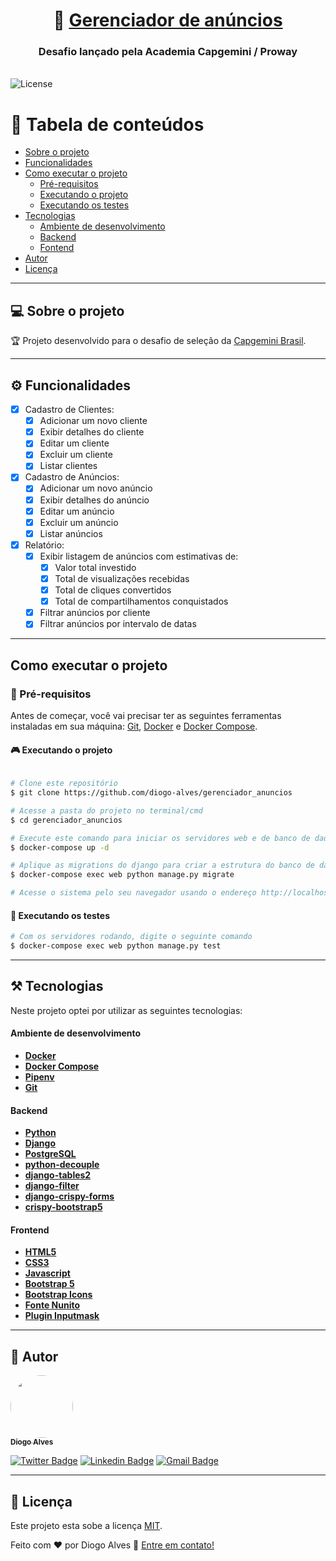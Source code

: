 <h1 align="center">
    📣 <a href="#" alt="Sistema gerenciador de anúncios"> Gerenciador de anúncios </a>
</h1>

<h3 align="center">
    Desafio lançado pela Academia Capgemini / Proway
</h3>
<br>

<img alt="License" src="https://img.shields.io/badge/license-MIT-brightgreen">

</p>

📜 Tabela de conteúdos
=================
<!--ts-->
   * [Sobre o projeto](#sobre-o-projeto)
   * [Funcionalidades](#-funcionalidades)
   * [Como executar o projeto](#-como-executar-o-projeto)
     * [Pré-requisitos](#user-content--pré-requisitos)
     * [Executando o projeto](#user-content--executando-o-projeto)
     * [Executando os testes](#user-content--executando-os-testes)
   * [Tecnologias](#-tecnologias)
     * [Ambiente de desenvolvimento](#user-content-ambiente-de-desenvolvimento)
     * [Backend](#user-content--backend)
     * [Fontend](#user-content--frontend)
   * [Autor](#-autor)
   * [Licença](#user-content--licença)
<!--te-->

---

## 💻 Sobre o projeto

🏆 Projeto desenvolvido para o desafio de seleção da [Capgemini Brasil](http://capgemini.proway.com.br/).

---

## ⚙️ Funcionalidades

- [x] Cadastro de Clientes:
  - [x] Adicionar um novo cliente
  - [x] Exibir detalhes do cliente
  - [x] Editar um cliente
  - [x] Excluir um cliente
  - [x] Listar clientes

- [x] Cadastro de Anúncios:
  - [x] Adicionar um novo anúncio
  - [x] Exibir detalhes do anúncio
  - [x] Editar um anúncio
  - [x] Excluir um anúncio
  - [x] Listar anúncios

- [x] Relatório:
  - [x] Exibir listagem de anúncios com estimativas de:
    - [x] Valor total investido
    - [x] Total de visualizações recebidas
    - [x] Total de cliques convertidos
    - [x] Total de compartilhamentos conquistados
  - [x] Filtrar anúncios por cliente
  - [x] Filtrar anúncios por intervalo de datas

---

##  Como executar o projeto

### 🚨 Pré-requisitos

Antes de começar, você vai precisar ter as seguintes ferramentas instaladas em sua máquina:
[Git](https://git-scm.com/downloads), [Docker](https://docs.docker.com/engine/install/) e [Docker Compose](https://docs.docker.com/compose/install/).


#### 🎮 Executando o projeto

```bash

# Clone este repositório
$ git clone https://github.com/diogo-alves/gerenciador_anuncios

# Acesse a pasta do projeto no terminal/cmd
$ cd gerenciador_anuncios

# Execute este comando para iniciar os servidores web e de banco de dados
$ docker-compose up -d

# Aplique as migrations do django para criar a estrutura do banco de dados
$ docker-compose exec web python manage.py migrate

# Acesse o sistema pelo seu navegador usando o endereço http://localhost:8000

```

#### 🤔 Executando os testes

```bash
# Com os servidores rodando, digite o seguinte comando
$ docker-compose exec web python manage.py test
```

---

## ⚒ Tecnologias

Neste projeto optei por utilizar as seguintes tecnologias:


#### **Ambiente de desenvolvimento**

-   **[Docker](https://docs.docker.com/engine/install/)**
-   **[Docker Compose](https://docs.docker.com/compose/install/)**
-   **[Pipenv](https://pypi.org/project/pipenv/)**
-   **[Git](https://git-scm.com/downloads)**


#### **Backend**

-   **[Python](https://www.python.org/)**
-   **[Django](https://www.djangoproject.com/)**
-   **[PostgreSQL](https://www.postgresql.org/)**
-   **[python-decouple](https://pypi.org/project/python-decouple/)**
-   **[django-tables2](https://pypi.org/project/django-tables2/)**
-   **[django-filter](https://pypi.org/project/django-filter/)**
-   **[django-crispy-forms](https://pypi.org/project/django-crispy-forms/)**
-   **[crispy-bootstrap5](https://pypi.org/project/crispy-bootstrap5/)**

#### **Frontend**

-   **[HTML5](https://developer.mozilla.org/pt-BR/docs/Web/Guide/HTML/HTML5)**
-   **[CSS3](https://developer.mozilla.org/pt-BR/docs/Web/CSS)**
-   **[Javascript](https://getbootstrap.com/docs/5.0/getting-started/introduction/)**
-   **[Bootstrap 5](https://getbootstrap.com/docs/5.0/getting-started/introduction/)**
-   **[Bootstrap Icons](https://icons.getbootstrap.com/)**
-   **[Fonte Nunito](https://fonts.google.com/specimen/Nunito)**
-   **[Plugin Inputmask](https://github.com/RobinHerbots/Inputmask)**

---

## 👷 Autor

<a href="https://www.linkedin.com/in/diogoalvesti/">
 <img style="border-radius: 50%;" src="https://avatars.githubusercontent.com/diogo-alves" width="100px;" alt=""/>
 <br />
 <sub><b>Diogo Alves</b></sub></a> <a href="https://www.linkedin.com/in/diogoalvesti/" title="Diogo Alves"></a>
 <br />

[![Twitter Badge](https://img.shields.io/badge/-@diogo_dev-1ca0f1?style=flat-square&labelColor=1ca0f1&logo=twitter&logoColor=white&link=twitter.com%2Fdiogo_dev)](https://twitter.com/diogo_dev) [![Linkedin Badge](https://img.shields.io/badge/-diogoalvesti-blue?style=flat-square&logo=Linkedin&logoColor=white&link=https://www.linkedin.com/in/diogoalvesti/)](https://www.linkedin.com/in/diogoalvesti/)
[![Gmail Badge](https://img.shields.io/badge/-diogo.alves.ti@gmail.com-c14438?style=flat-square&logo=Gmail&logoColor=white&link=mailto:diogo.alves.ti@gmail.com)](mailto:diogo.alves.ti@gmail.com)

---

## 📝 Licença

Este projeto esta sobe a licença [MIT](./LICENSE).

Feito com ❤️ por Diogo Alves 👋 [Entre em contato!](https://www.linkedin.com/in/diogoalvesti/)
